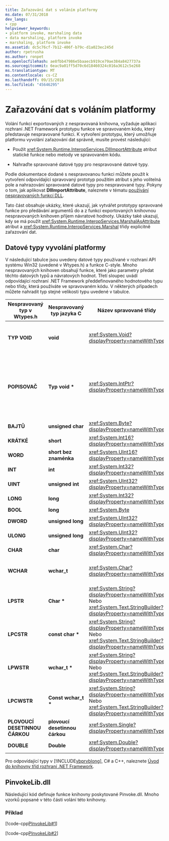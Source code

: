 ```yaml
---
title: Zařazování dat s voláním platformy
ms.date: 07/31/2018
dev_langs:
- cpp
helpviewer_keywords:
- platform invoke, marshaling data
- data marshaling, platform invoke
- marshaling, platform invoke
ms.assetid: dc5c76cf-7b12-406f-b79c-d1a023ec245d
author: rpetrusha
ms.author: ronpet
ms.openlocfilehash: ae8fbb47986e5baaecb919ce79ae384a8427737a
ms.sourcegitcommit: 6eac9a01ff5d70c6d18460324c016a3612c5e268
ms.translationtype: MT
ms.contentlocale: cs-CZ
ms.lasthandoff: 09/15/2018
ms.locfileid: "45646295"
---
```

# <a name="marshaling-data-with-platform-invoke"></a>Zařazování dat s voláním platformy
Volání funkcí exportovaných z nespravovaná knihovna, vyžaduje aplikaci rozhraní .NET Framework prototypu funkce ve spravovaném kódu, který představuje nespravované funkci. K vytvoření prototypu, který umožňuje platformu vyvolání zařazování dat správně, musíte provést následující:  
  
-   Použít <xref:System.Runtime.InteropServices.DllImportAttribute> atribut statické funkce nebo metody ve spravovaném kódu.  
  
-   Nahraďte spravované datové typy pro nespravované datové typy.  
  
 Podle dokumentace dodané s nespravovanou funkci můžete použít k vytvoření odpovídající spravovaný prototyp použitím atribut s jeho volitelná pole a nahrazování spravované datové typy pro nespravované typy. Pokyny o tom, jak aplikovat **DllImportAttribute**, naleznete v tématu [používání nespravovaných funkcí DLL](../../../docs/framework/interop/consuming-unmanaged-dll-functions.md).  
  
 Tato část obsahuje ukázky, které ukazují, jak vytvářet prototypy spravované funkce pro předávání argumentů do a z funkcí exportovaných knihovnou nespravovaných knihoven příjem návratové hodnoty. Ukázky také ukazují, kdy se má použít <xref:System.Runtime.InteropServices.MarshalAsAttribute> atribut a <xref:System.Runtime.InteropServices.Marshal> třídy explicitně zařazování dat.  
  
## <a name="platform-invoke-data-types"></a>Datové typy vyvolání platformy  
 V následující tabulce jsou uvedeny datové typy používané v rozhraní API systému Win32 (uvedené v Wtypes.h) a funkce C-style. Mnoho nespravovaných knihoven obsahují funkce, které jako parametry předat těchto datových typů a návratových hodnot. Třetí sloupec uvádí odpovídající rozhraní .NET Framework předdefinovaného hodnotového typu nebo třídy, která používáte ve spravovaném kódu. V některých případech můžete nahradit typ stejné velikosti typu uvedené v tabulce.  
  
|Nespravovaný typ v Wtypes.h|Nespravovaný typ jazyka C|Název spravované třídy|Popis|  
|--------------------------------|-------------------------------|------------------------|-----------------|  
|**TYP VOID**|**void**|<xref:System.Void?displayProperty=nameWithType>|Použít pro funkci, která nevrací hodnotu.|
|**POPISOVAČ**|**Typ void \***|<xref:System.IntPtr?displayProperty=nameWithType>|32 bitů na 32bitové operační systémy Windows, 64 bitů v operačních systémech Windows 64-bit.|  
|**BAJTŮ**|**unsigned char**|<xref:System.Byte?displayProperty=nameWithType>|8 bitů|  
|**KRÁTKÉ**|**short**|<xref:System.Int16?displayProperty=nameWithType>|16 bitů|  
|**WORD**|**short bez znaménka**|<xref:System.UInt16?displayProperty=nameWithType>|16 bitů|  
|**INT**|**int**|<xref:System.Int32?displayProperty=nameWithType>|32 bitů|  
|**UINT**|**unsigned int**|<xref:System.UInt32?displayProperty=nameWithType>|32 bitů|  
|**LONG**|**long**|<xref:System.Int32?displayProperty=nameWithType>|32 bitů|  
|**BOOL**|**long**|<xref:System.Byte>|32 bitů|  
|**DWORD**|**unsigned long**|<xref:System.UInt32?displayProperty=nameWithType>|32 bitů|  
|**ULONG**|**unsigned long**|<xref:System.UInt32?displayProperty=nameWithType>|32 bitů|  
|**CHAR**|**char**|<xref:System.Char?displayProperty=nameWithType>|Uspořádání s ANSI.|  
|**WCHAR**|**wchar_t**|<xref:System.Char?displayProperty=nameWithType>|Vyplnění pomocí kódování Unicode.|  
|**LPSTR**|**Char &ast;**|<xref:System.String?displayProperty=nameWithType> Nebo <xref:System.Text.StringBuilder?displayProperty=nameWithType>|Uspořádání s ANSI.|  
|**LPCSTR**|**const char &ast;**|<xref:System.String?displayProperty=nameWithType> Nebo <xref:System.Text.StringBuilder?displayProperty=nameWithType>|Uspořádání s ANSI.|  
|**LPWSTR**|**wchar_t &ast;**|<xref:System.String?displayProperty=nameWithType> Nebo <xref:System.Text.StringBuilder?displayProperty=nameWithType>|Vyplnění pomocí kódování Unicode.|  
|**LPCWSTR**|**Const wchar_t &ast;**|<xref:System.String?displayProperty=nameWithType> Nebo <xref:System.Text.StringBuilder?displayProperty=nameWithType>|Vyplnění pomocí kódování Unicode.|  
|**PLOVOUCÍ DESETINNOU ČÁRKOU**|**plovoucí desetinnou čárkou**|<xref:System.Single?displayProperty=nameWithType>|32 bitů|  
|**DOUBLE**|**Double**|<xref:System.Double?displayProperty=nameWithType>|64 bitů|  
  
 Pro odpovídající typy v [!INCLUDE[vbprvblong](../../../includes/vbprvblong-md.md)], C# a C++, naleznete [Úvod do knihovny tříd rozhraní .NET Framework](../../../docs/standard/class-library-overview.md).  
  
## <a name="pinvokelibdll"></a>PinvokeLib.dll  
 Následující kód definuje funkce knihovny poskytované Pinvoke.dll. Mnoho vzorků popsané v této části volání této knihovny.  
  
### <a name="example"></a>Příklad  
 [!code-cpp[PInvokeLib#1](../../../samples/snippets/cpp/VS_Snippets_CLR/pinvokelib/cpp/pinvokelib.cpp#1)]  
  
 [!code-cpp[PInvokeLib#2](../../../samples/snippets/cpp/VS_Snippets_CLR/pinvokelib/cpp/pinvokelib.h#2)]
